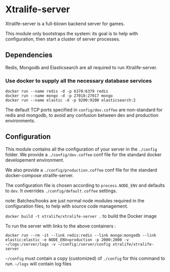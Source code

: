 # Xtralife-server

Xtralife-server is a full-blown backend server for games.

This module only bootstraps the system: its goal is to help with configuration, then start a cluster of server processes.

## Dependencies

Redis, Mongodb and Elasticsearch are all required to run Xtralife-server.

### Use docker to supply all the necessary database services

```
docker run --name redis -d -p 6378:6379 redis
docker run --name mongo -d -p 27018:27017 mongo
docker run --name elastic -d -p 9200:9200 elasticsearch:2
```

The default TCP ports specified in `config/dev.coffee` are non-standard for redis and mongodb, to avoid any confusion between dev and production environments.

## Configuration

This module contains all the configuration of your server in the `./config` folder.
We provide a `./config/dev.coffee` conf file for the standard docker developement environment.
 
We also provide a `./config/production.coffee` conf file for the standard docker-compose xtralife-server.

The configuration file is chosen according to `process.NODE_ENV` and defaults to `dev`. It overrides `./config/default.coffee` settings.

note: Batches/hooks are just normal node modules required in the configuration files, to help with source code management.

`docker build -t xtralife/xtralife-server .` to build the Docker image

To run the server with links to the above containers :

`docker run --rm -it --link redis:redis --link mongo:mongodb --link elastic:elastic -e NODE_ENV=production -p 2000:2000 -v ~/logs:/server/logs -v ~/config:/server/config xtralife/xtralife-server`

`~/config` must contain a copy (customized) of `./config` for this command to run. 
`~/logs` will contain log files
